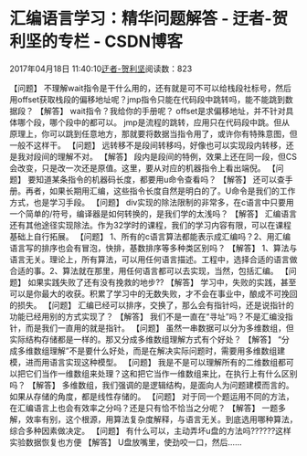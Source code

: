 
# 汇编语言学习：精华问题解答 - 迂者-贺利坚的专栏 - CSDN博客

2017年04月18日 11:40:10[迂者-贺利坚](https://me.csdn.net/sxhelijian)阅读数：823


【问题】
不理解wait指令是干什么用的，还有就是可不可以给栈段社标号，然后用offset获取栈段的偏移地址呢？jmp指令只能在代码段中跳转吗，能不能跳到数据段？
【解答】
wait指令？我给你的手册呢？
offset是求偏移地址，并不针对具体哪个段，哪个段中的都可以。
jmp是流程的跳转，应用只在代码段中跳。但从原理上，你可以跳到任意地方，那就要将数据当指令用了，或许你有特殊意图，但一般不这样干。
【问题】
远转移不是段间转移吗，好像也可以实现段内转移，还是我对段间的理解不对。
【解答】
段内是段间的特例，效果上还在同一段，但CS会改变，只是改一次还是原值。这里，要从对应的机器指令上看出端倪。
【问题】
要知道某条指令的机器码长度，都要用u命令查看吗？
【解答】
还可以查手册。再者，如果长期用汇编，这些指令长度自然是明白的了。U命令是我们的工作方式，也是学习手段。
【问题】
div实现的除法限制的非常多，在c语言中只要用一个简单的/符号，编译器是如何转换的，是我们学的太浅吗？
【解答】
汇编语言还有其他途径实现除法。作为32学时的课程，我们的学习内容有限，可以在课程基础上自行拓展。
【问题】
1、所有的c语言算法都能表示成汇编吗？2、用汇编语言写的排序也会有冒泡，快排，基数排序等多种类区别吗？
【解答】
1、算法与语言无关。理论上，所有算法，可以用任何语言描述。工程中，选择合适的语言做合适的事。2、算法就在那里，用任何语言都可以去实现，当然，包括汇编。
【问题】
如果实践失败了还有没有挽救的地步??
【解答】
学习中，失败的实践，甚至可以是你最大的收获。积累了学习中的无数失败，才不会在事业中，酿成不可挽回的损失。
【问题】
汇编已经可以排序，交换了，那么会有指针吗，还是说指针的功能已经用别的方式实现了？
【解答】
我们不是一直在“寻址”吗？不是汇编没指针，而是我们一直用的就是指针。
【问题】
虽然一串数据可以分为多维数组，但实际结构存储都是一样的。那又分成多维数组理解方式有个好处？
【解答】
“分成多维数组理解”不是要什么好处，而是在解决实际问题时，需要用多维数组建模，进而用语言实现这种模型。
【问题】
我是不是可以理解所有的二维数组都可以把它们当作一维数组来处理？这和把它当作一维数组来比，在执行上有什么区别吗？
【解答】
多维数组，我们强调的是逻辑结构，是面向人为问题建模而言的。如果从存储的角度，都是线性存储的。
【问题】
对于同一个题运用不同的方法，在汇编语言上也会有效率之分吗？还是只有恰不恰当之分呢？
【解答】
一题多解，效率有别，这个根源，用算法复杂度解释，与语言无关。到底选用哪种算法，综合多种因素做决定。
【问题】
有什么可以，主动弄坏u盘的方法吗??????这样实验数据恢复也方便
【解答】
U盘放嘴里，使劲咬一口，然后……

